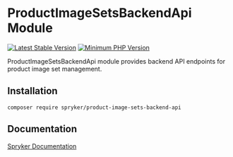 # ProductImageSetsBackendApi Module
[![Latest Stable Version](https://poser.pugx.org/spryker/product-image-sets-backend-api/v/stable.svg)](https://packagist.org/packages/spryker/product-image-sets-backend-api)
[![Minimum PHP Version](https://img.shields.io/badge/php-%3E%3D%208.3-8892BF.svg)](https://php.net/)

ProductImageSetsBackendApi module provides backend API endpoints for product image set management.

## Installation

```
composer require spryker/product-image-sets-backend-api
```

## Documentation

[Spryker Documentation](https://docs.spryker.com)
